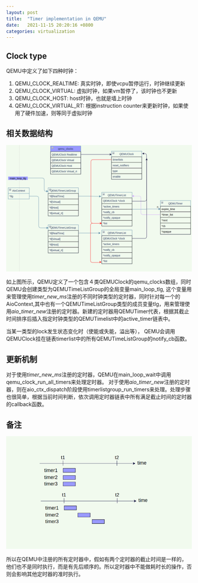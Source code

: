 ```yaml
---
layout: post
title:  "Timer implementation in QEMU"
date:   2021-11-15 20:20:16 +0800
categories: virtualization 
---
```

## Clock type
QEMU中定义了如下四种时钟：
1. QEMU_CLOCK_REALTIME: 真实时钟，即使vcpu暂停运行，时钟继续更新
2. QEMU_CLOCK_VIRTUAL: 虚拟时钟，如果vm暂停了，该时钟也不更新
3. QEMU_CLOCK_HOST: host时钟，也就是墙上时钟
4. QEMU_CLOCK_VIRTUAL_RT: 根据instruction counter来更新时钟，如果使用了硬件加速，则等同于虚拟时钟

## 相关数据结构
![1](/assets/qemu/qemu_timer.png)

如上图所示，QEMU定义了一个包含４类QEMUClock的qemu_clocks数组，同时QEMU会创建类型为QEMUTimeListGroup的全局变量main_loop_tlg, 这个变量用来管理使用*timer_new_ms*注册的不同时钟类型的定时器，同时针对每一个的AioContext,其中也有一个QEMUTimeListGroup类型的成员变量tlg，用来管理使用*aio_timer_new*注册的定时器。新建的定时器用QEMUTimer代表，根据其截止时间排序后插入指定时钟类型的QEMUTimelist中的active_timer链表中。

当某一类型的lock发生状态变化时（使能或失能，溢出等）， QEMU会调用QEMUClock挂在链表timerlist中的所有QEMUTimeListGroup的notify_cb函数。

## 更新机制
对于使用*timer_new_ms*注册的定时器，QEMU在main_loop_wait中调用qemu_clock_run_all_timers来处理定时器。 对于使用*aio_timer_new*注册的定时器，则在aio_ctx_dispatch阶段使用timerlistgroup_run_timers来处理。处理步骤也很简单，根据当前时间判断，依次调用定时器链表中所有满足截止时间的定时器的callback函数。

## 备注
![2](/assets/qemu/qemu_timer2.png)

所以在QEMU中注册的所有定时器中，假如有两个定时器的截止时间是一样的，他们也不是同时执行，而是有先后顺序的。所以定时器中不能做耗时长的操作，否则会影响其他定时器的准时执行。